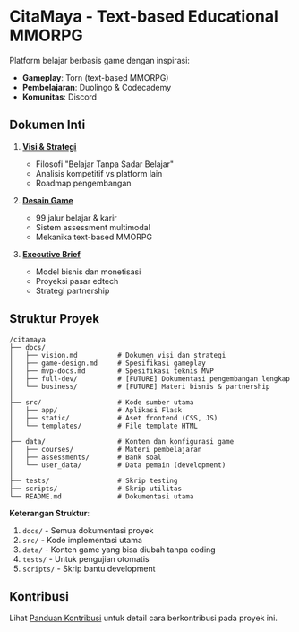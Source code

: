 # CitaMaya - Text-based Educational MMORPG

Platform belajar berbasis game dengan inspirasi:
- **Gameplay**: Torn (text-based MMORPG)
- **Pembelajaran**: Duolingo & Codecademy
- **Komunitas**: Discord

## Dokumen Inti

1. **[Visi & Strategi](docs/vision.md)**  
   - Filosofi "Belajar Tanpa Sadar Belajar"  
   - Analisis kompetitif vs platform lain
   - Roadmap pengembangan

2. **[Desain Game](game-design.md)**  
   - 99 jalur belajar & karir  
   - Sistem assessment multimodal  
   - Mekanika text-based MMORPG

3. **[Executive Brief](docs/business/executive-brief.md)**  
   - Model bisnis dan monetisasi  
   - Proyeksi pasar edtech  
   - Strategi partnership

## Struktur Proyek
```
/citamaya
├── docs/
│   ├── vision.md          # Dokumen visi dan strategi
│   ├── game-design.md     # Spesifikasi gameplay
│   ├── mvp-docs.md        # Spesifikasi teknis MVP
│   ├── full-dev/          # [FUTURE] Dokumentasi pengembangan lengkap
│   └── business/          # [FUTURE] Materi bisnis & partnership
│
├── src/                   # Kode sumber utama
│   ├── app/               # Aplikasi Flask
│   ├── static/            # Aset frontend (CSS, JS)
│   └── templates/         # File template HTML
│
├── data/                  # Konten dan konfigurasi game
│   ├── courses/           # Materi pembelajaran
│   ├── assessments/       # Bank soal
│   └── user_data/         # Data pemain (development)
│
├── tests/                 # Skrip testing
├── scripts/               # Skrip utilitas
└── README.md              # Dokumentasi utama
```

**Keterangan Struktur**:
1. `docs/` - Semua dokumentasi proyek
2. `src/` - Kode implementasi utama
3. `data/` - Konten game yang bisa diubah tanpa coding
4. `tests/` - Untuk pengujian otomatis
5. `scripts/` - Skrip bantu development

## Kontribusi
Lihat [Panduan Kontribusi](CONTRIBUTING.md) untuk detail cara berkontribusi pada proyek ini.
